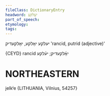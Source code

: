 ```yaml
---
fileClass: DictionaryEntry
headword: יעלקע
part_of_speech: 
etymology: 
tags: 
---
```

יעלקע
יאָלקע‏, יאָלקעדיק
'rancid, putrid (adjective)'

{CEYD}
rancid יאָ֜לקעדיק; יע֜לקע

NORTHEASTERN
==============

jelkʲe {LITHUANIA, Vilnius, 54257}